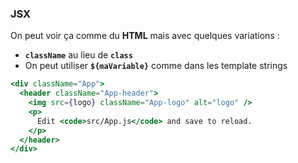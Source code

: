 ### JSX

On peut voir ça comme du **HTML** mais avec quelques variations :

- **`className`** au lieu de **`class`**
- On peut utiliser **`${maVariable}`** comme dans les template strings

```jsx
<div className="App">
  <header className="App-header">
    <img src={logo} className="App-logo" alt="logo" />
    <p>
      Edit <code>src/App.js</code> and save to reload.
    </p>
  </header>
</div>
```
